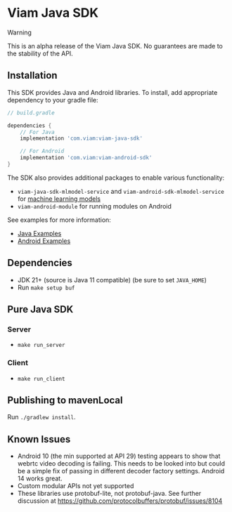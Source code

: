 # Viam Java SDK

> [!WARNING]  
> This is an alpha release of the Viam Java SDK. 
> No guarantees are made to the stability of the API.

## Installation

This SDK provides Java and Android libraries. To install, add appropriate dependency to your gradle file:

```groovy
// build.gradle

dependencies {
    // For Java
    implementation 'com.viam:viam-java-sdk'

    // For Android
    implementation 'com.viam:viam-android-sdk'
}
```

The SDK also provides additional packages to enable various functionality:

* `viam-java-sdk-mlmodel-service` and `viam-android-sdk-mlmodel-service` for [machine learning models](https://docs.viam.com/ml/)
* `viam-android-module` for running modules on Android

See examples for more information:
* [Java Examples](https://github.com/viamrobotics/viam-java-sdk/tree/main/java/examples/src/main/java/com/viam/sdk/java/examples)
* [Android Examples](https://github.com/viamrobotics/viam-java-sdk/tree/main/android/examples)


## Dependencies

* JDK 21+ (source is Java 11 compatible) (be sure to set `JAVA_HOME`)
* Run `make setup buf`

## Pure Java SDK

### Server

* `make run_server`

### Client

* `make run_client`

## Publishing to mavenLocal

Run `./gradlew install`.

## Known Issues

* Android 10 (the min supported at API 29) testing appears to show that webrtc video decoding is
  failing. This needs to be looked into but could be a simple fix of passing in different decoder
  factory settings. Android 14 works great.
* Custom modular APIs not yet supported
* These libraries use protobuf-lite, not protobuf-java. See further discussion
  at https://github.com/protocolbuffers/protobuf/issues/8104
